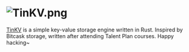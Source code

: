 # ![TinKV.png](https://i.loli.net/2020/06/08/Y9eBWv8AuMndhsN.png)

[TinKV](https://github.com/iFaceless/tinkv) is a simple key-value storage engine written in Rust. Inspired by Bitcask storage, written after attending Talent Plan courses. Happy hacking~
